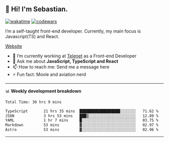 ## 👋 Hi! I'm Sebastian.

[![wakatime](https://wakatime.com/badge/user/df0036c6-328a-4a39-be9b-e49417ed22a1.svg)](https://wakatime.com/@df0036c6-328a-4a39-be9b-e49417ed22a1)
[![codewars](https://www.codewars.com/users/sebavuye/badges/small)](https://www.codewars.com/users/sebavuye)

I’m a self-taught front-end developer. Currently, my main focus is Javascript(TS) and React.

[Website](https://sebastianvuye.be)

- 🔭 I’m currently working at [Telenet](https://telenet.be/) as a Front-end Developer
- 💬 Ask me about **JavaScript, TypeScript and React**
- 📫 How to reach me: Send me a message here
- ⚡ Fun fact: Movie and aviation nerd

-------

📊 **Weekly development breakdown**

<!--START_SECTION:waka-->

```txt
Total Time: 30 hrs 9 mins

TypeScript       21 hrs 35 mins  ██████████████████░░░░░░░   71.62 %
JSON             3 hrs 53 mins   ███▒░░░░░░░░░░░░░░░░░░░░░   12.89 %
YAML             1 hr 7 mins     █░░░░░░░░░░░░░░░░░░░░░░░░   03.75 %
Markdown         53 mins         ▓░░░░░░░░░░░░░░░░░░░░░░░░   02.97 %
Astro            53 mins         ▓░░░░░░░░░░░░░░░░░░░░░░░░   02.96 %
```

<!--END_SECTION:waka-->
-------
